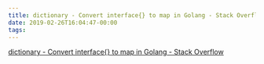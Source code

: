 ```yaml
---
title: dictionary - Convert interface{} to map in Golang - Stack Overflow
date: 2019-02-26T16:04:47-00:00
tags:
---
```


[dictionary - Convert interface{} to map in Golang - Stack Overflow](https://stackoverflow.com/questions/38185916/convert-interface-to-map-in-golang)
